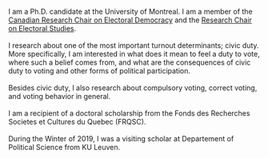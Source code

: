 <link rel="stylesheet" type="text/css" href="/css/main.css">

I am a Ph.D. candidate at the University of Montreal. I am a member of the [Canadian Research Chair on Electoral Democracy](https://www.chairedemocratie.com/) and the [Research Chair on Electoral Studies](http://www.chairelectoral.com/).<br/> <br>
I research about one of the most important turnout determinants; civic duty. More specifically, I am interested in what does it mean to feel a duty to vote, where such a belief comes from, and what are the consequences of civic duty to voting and other forms of political participation. <br/> <br>
Besides civic duty, I also research about compulsory voting, correct voting, and voting behavior in general.<br/> <br>
I am a recipient of a doctoral scholarship from the Fonds des Recherches Societes et Cultures du Quebec (FRQSC).<br/> <br>
During the Winter of 2019, I was a visiting scholar at Departement of Political Science from KU Leuven. 
